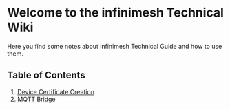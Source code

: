 # Welcome to the infinimesh Technical Wiki

Here you find some notes about infinimesh Technical Guide and how to use them. 

## Table of Contents

1. [Device Certificate Creation](Technical/CertificateCreation.md)
2. [MQTT Bridge](Technical/MQTT.md)
